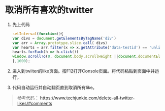 # 取消所有喜欢的twitter

1. 先上代码  

    ```js
    setInterval(function(){
    var divs = document.getElementsByTagName('div')
    var arr = Array.prototype.slice.call( divs)
    var hearts = arr.filter(x => x.getAttribute('data-testid') == 'unlike')
    hearts.forEach(h => h.click())
    window.scrollTo(0, document.body.scrollHeight ||document.documentElement.scrollHeight);
    },1000);
    ```

2. 进入到twiiter的like页面。按F12打开Console页面。将代码粘贴到页面中并运行。
3. 代码自动运行并自动翻页直到取消所有like。

> 参考代码： https://www.techjunkie.com/delete-all-twitter-likes/#comments
